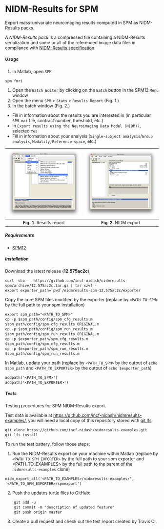 
# NIDM-Results for SPM

Export mass-univariate neuroimaging results computed in SPM as NIDM-Results packs.

A *NIDM-Results pack* is a compressed file containing a NIDM-Results serialization and some or all of the referenced image data files in compliance with [NIDM-Results specification](http://nidm.nidash.org/specs/nidm-results.html).

##### Usage
 1. In Matlab, open `SPM`

 ```
 spm fmri
 ```
 1. Open the `Batch Editor` by clicking on the `Batch` button in the SPM12 `Menu` window
 1. Open the menu `SPM` > `Stats` > `Results Report` (Fig. 1.)
 3. In the batch window  (Fig. 2.)
  - Fill in information about the results you are interested in (in particular `SPM.mat` file, contrast number, threshold, etc.)
  - In `Export results using the Neuroimaging Data Model (NIDM)?`, selected `Yes`
  - Fill in information about your analysis (`Single-subject analysis`/`Group analysis`, `Modality`, `Reference space`, etc.) 

<img src="doc/batch_results_report.png" width="500">            |  <img src="doc/batch_export_NIDM.png" width="500">
:-------------------------:|:-------------------------:
 **Fig. 1.** Results report  |  **Fig. 2.** NIDM export
 
  
##### Requirements
  - [SPM12](http://www.fil.ion.ucl.ac.uk/spm/software/spm12/)

##### Installation
Download the latest release (**12.575ac2c**)
```
curl -sLo -  https://github.com/incf-nidash/nidmresults-spm/archive/12.575ac2c.tar.gz | tar xzvf -
export exporter_path=`pwd`/nidmresults-spm-12.575ac2c/exporter
```
Copy the core SPM files modified by the exporter (replace by `<PATH_TO_SPM>` by the full path to your spm installation)
```
export spm_path="<PATH_TO_SPM>"
cp -p $spm_path/config/spm_cfg_results.m $spm_path/config/spm_cfg_results_ORIGINAL.m
cp -p $spm_path/config/spm_run_results.m $spm_path/config/spm_run_results_ORIGINAL.m
cp -p $exporter_path/spm_cfg_results.m $spm_path/config/spm_cfg_results.m
cp -p $exporter_path/spm_run_results.m $spm_path/config/spm_run_results.m
```
In Matlab, update your path (replace by `<PATH_TO_SPM>` by the output of `echo $spm_path` and `<PATH_TO_EXPORTER>` by the output of `echo $exporter_path`)
 ```
 addpath('<PATH_TO_SPM>')
 addpath('<PATH_TO_EXPORTER>')
 ```

 


##### Tests

Testing procedures for SPM NIDM-Results export.

Test data is available at https://github.com/incf-nidash/nidmresults-examples/, you will need a local copy of this repository stored with [git lfs](https://git-lfs.github.com/):
```
git clone https://github.com/incf-nidash/nidmresults-examples.git
git lfs install
```

To run the test battery, follow those steps:
 1. Run the NIDM-Results export on your machine within Matlab (replace by `<PATH_TO_SPM_EXPORTER>` by the full path to your spm exporter and <PATH_TO_EXAMPLES> by the full path to the parent of the `nidmresults-examples` clone)

 ```
 nidm_export_all('<PATH_TO_EXAMPLES>/nidmresults-examples/', '<PATH_TO_SPM_EXPORTER>/spmexport')
 ``` 
 2. Push the updates turtle files to GitHub:

 ```
     git add -u
     git commit -m "description of updated feature"
     git push origin master
 ```
 3. Create a pull request and check out the test report created by Travis CI.
